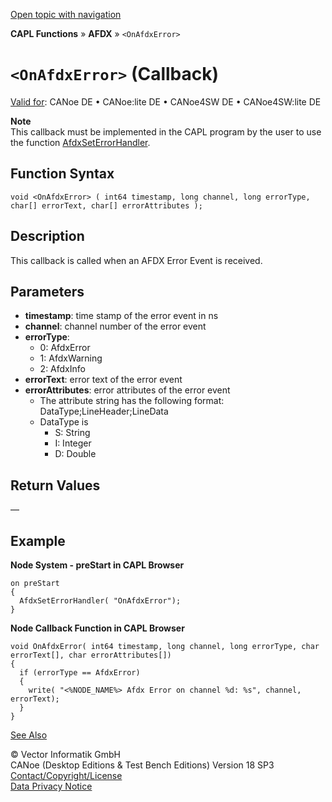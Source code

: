 [Open topic with navigation](../../../../../CANoeDEFamily.htm#Topics/CAPLFunctions/ADFX/EventProcedures/CAPLfunctionOnAfdxError.md)

**CAPL Functions** » **AFDX** » `<OnAfdxError>`

# `<OnAfdxError>` (Callback)

[Valid for](../../../Shared/FeatureAvailability.md): CANoe DE • CANoe:lite DE • CANoe4SW DE • CANoe4SW:lite DE

**Note**  
This callback must be implemented in the CAPL program by the user to use the function [AfdxSetErrorHandler](../Functions/CAPLfunctionAfdxSetErrorHandler.md).

## Function Syntax

```plaintext
void <OnAfdxError> ( int64 timestamp, long channel, long errorType, char[] errorText, char[] errorAttributes );
```

## Description

This callback is called when an AFDX Error Event is received.

## Parameters

- **timestamp**: time stamp of the error event in ns
- **channel**: channel number of the error event
- **errorType**:
  - 0: AfdxError
  - 1: AfdxWarning
  - 2: AfdxInfo
- **errorText**: error text of the error event
- **errorAttributes**: error attributes of the error event
  - The attribute string has the following format: DataType;LineHeader;LineData
  - DataType is
    - S: String
    - I: Integer
    - D: Double

## Return Values

—

## Example

**Node System - preStart in CAPL Browser**

```plaintext
on preStart
{
  AfdxSetErrorHandler( "OnAfdxError");
}
```

**Node Callback Function in CAPL Browser**

```plaintext
void OnAfdxError( int64 timestamp, long channel, long errorType, char errorText[], char errorAttributes[])
{
  if (errorType == AfdxError)
  {
    write( "<%NODE_NAME%> Afdx Error on channel %d: %s", channel, errorText);
  }
}
```

[See Also](javascript:void(0);)

© Vector Informatik GmbH  
CANoe (Desktop Editions & Test Bench Editions) Version 18 SP3  
[Contact/Copyright/License](../../../Shared/ContactCopyrightLicense.md)  
[Data Privacy Notice](https://www.vector.com/int/en/company/get-info/privacy-policy/)